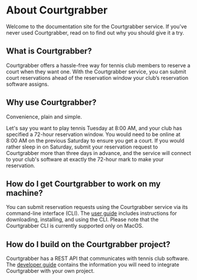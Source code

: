 # About Courtgrabber

Welcome to the documentation site for the Courtgrabber service. If you've never used Courtgrabber, read on to find out why you should give it a try.

## What is Courtgrabber?

Courtgrabber offers a hassle-free way for tennis club members to reserve a court when they want one. With the Courtgrabber service, you can submit court reservations ahead of the reservation window your club’s reservation software assigns.

## Why use Courtgrabber?

Convenience, plain and simple.

Let's say you want to play tennis Tuesday at 8:00 AM, and your club has specified a 72-hour reservation window. You would need to be online at 8:00 AM on the previous Saturday to ensure you get a court. If you would rather sleep in on Saturday, submit your reservation request to Courtgrabber more than three days in advance, and the service will connect to your club's software at exactly the 72-hour mark to make your reservation.

## How do I get Courtgrabber to work on my machine?

You can submit reservation requests using the Courtgrabber service via its command-line interface (CLI). The [user guide](/docs/user_guide.md) includes instructions for downloading, installing, and using the CLI. Please note that the Courtgrabber CLI is currently supported only on MacOS.

## How do I build on the Courtgrabber project?

Courtgrabber has a REST API that communicates with tennis club software. The [developer guide](/docs/api_reference.md) contains the information you will need to integrate Courtgrabber with your own project.